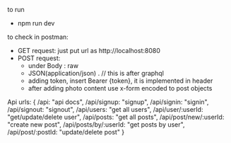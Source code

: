 to run

- npm run dev


to check in postman:
- GET request: just put url as http://localhost:8080
- POST request:
    - under Body : raw
    - JSON(application/json) .  // this is after graphql
    - adding token, insert Bearer {token}, it is implemented in header
    - after adding photo content use x-form encoded to post objects


Api urls:
{
/api: "api docs",
/api/signup: "signup",
/api/signin: "signin",
/api/signout: "signout",
/api/users: "get all users",
/api/user/:userId: "get/update/delete user",
/api/posts: "get all posts",
/api/post/new/:userId: "create new post",
/api/posts/by/:userId: "get posts by user",
/api/post/:postId: "update/delete post"
}
